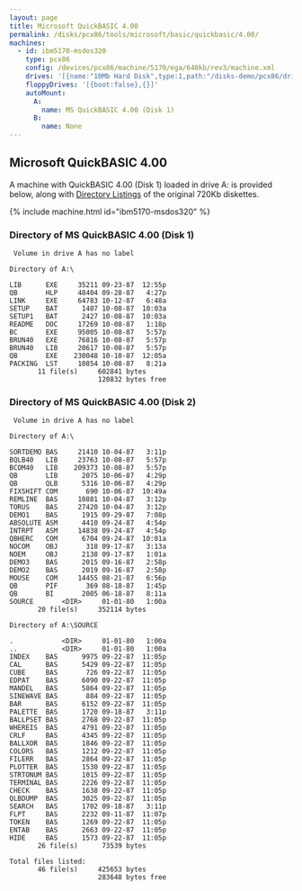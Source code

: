 ```yaml
---
layout: page
title: Microsoft QuickBASIC 4.00
permalink: /disks/pcx86/tools/microsoft/basic/quickbasic/4.00/
machines:
  - id: ibm5170-msdos320
    type: pcx86
    config: /devices/pcx86/machine/5170/ega/640kb/rev3/machine.xml
    drives: '[{name:"10Mb Hard Disk",type:1,path:"/disks-demo/pcx86/drives/10mb/MSDOS320-C400.json"}]'
    floppyDrives: '[{boot:false},{}]'
    autoMount:
      A:
        name: MS QuickBASIC 4.00 (Disk 1)
      B:
        name: None
---
```


Microsoft QuickBASIC 4.00
-------------------------

A machine with QuickBASIC 4.00 (Disk 1) loaded in drive A: is provided below, along with
[Directory Listings](#directory-of-ms-quickbasic-400-disk-1) of the original 720Kb diskettes.

{% include machine.html id="ibm5170-msdos320" %}

### Directory of MS QuickBASIC 4.00 (Disk 1)

	 Volume in drive A has no label

	Directory of A:\

	LIB      EXE     35211 09-23-87  12:55p
	QB       HLP     48404 09-28-87   4:27p
	LINK     EXE     64783 10-12-87   6:48a
	SETUP    BAT      1407 10-08-87  10:03a
	SETUP1   BAT      2427 10-08-87  10:03a
	README   DOC     17269 10-08-87   1:18p
	BC       EXE     95005 10-08-87   5:57p
	BRUN40   EXE     76816 10-08-87   5:57p
	BRUN40   LIB     20617 10-08-87   5:57p
	QB       EXE    230048 10-10-87  12:05a
	PACKING  LST     10854 10-08-87   8:21a
	       11 file(s)     602841 bytes
	                      120832 bytes free

### Directory of MS QuickBASIC 4.00 (Disk 2)

	 Volume in drive A has no label

	Directory of A:\

	SORTDEMO BAS     21410 10-04-87   3:11p
	BQLB40   LIB     23763 10-08-87   5:57p
	BCOM40   LIB    209373 10-08-87   5:57p
	QB       LIB      2075 10-06-87   4:29p
	QB       QLB      5316 10-06-87   4:29p
	FIXSHIFT COM       690 10-06-87  10:49a
	REMLINE  BAS     10881 10-04-87   3:12p
	TORUS    BAS     27420 10-04-87   3:12p
	DEMO1    BAS      1915 09-29-87   7:08p
	ABSOLUTE ASM      4410 09-24-87   4:54p
	INTRPT   ASM     14838 09-24-87   4:54p
	QBHERC   COM      6704 09-24-87  10:01a
	NOCOM    OBJ       318 09-17-87   3:13a
	NOEM     OBJ      2138 09-17-87   1:01a
	DEMO3    BAS      2015 09-16-87   2:58p
	DEMO2    BAS      2019 09-16-87   2:58p
	MOUSE    COM     14455 08-21-87   6:56p
	QB       PIF       369 08-18-87   1:45p
	QB       BI       2005 06-18-87   8:11a
	SOURCE       <DIR>     01-01-80   1:00a
	       20 file(s)     352114 bytes

	Directory of A:\SOURCE

	.            <DIR>     01-01-80   1:00a
	..           <DIR>     01-01-80   1:00a
	INDEX    BAS      9975 09-22-87  11:05p
	CAL      BAS      5429 09-22-87  11:05p
	CUBE     BAS       726 09-22-87  11:05p
	EDPAT    BAS      6090 09-22-87  11:05p
	MANDEL   BAS      5864 09-22-87  11:05p
	SINEWAVE BAS       884 09-22-87  11:05p
	BAR      BAS      6152 09-22-87  11:05p
	PALETTE  BAS      1720 09-18-87   3:11p
	BALLPSET BAS      2768 09-22-87  11:05p
	WHEREIS  BAS      4791 09-22-87  11:05p
	CRLF     BAS      4345 09-22-87  11:05p
	BALLXOR  BAS      1846 09-22-87  11:05p
	COLORS   BAS      1212 09-22-87  11:05p
	FILERR   BAS      2864 09-22-87  11:05p
	PLOTTER  BAS      1530 09-22-87  11:05p
	STRTONUM BAS      1015 09-22-87  11:05p
	TERMINAL BAS      2226 09-22-87  11:05p
	CHECK    BAS      1638 09-22-87  11:05p
	QLBDUMP  BAS      3025 09-22-87  11:05p
	SEARCH   BAS      1702 09-18-87   3:11p
	FLPT     BAS      2232 09-11-87  11:07p
	TOKEN    BAS      1269 09-22-87  11:05p
	ENTAB    BAS      2663 09-22-87  11:05p
	HIDE     BAS      1573 09-22-87  11:05p
	       26 file(s)      73539 bytes

	Total files listed:
	       46 file(s)     425653 bytes
	                      283648 bytes free
